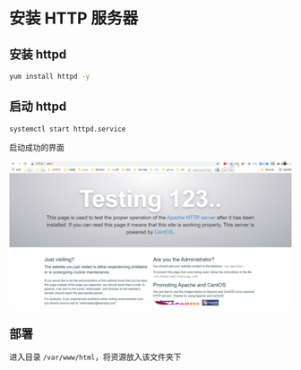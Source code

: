 # 安装 HTTP 服务器

## 安装 httpd

```bash
yum install httpd -y
```

## 启动 httpd

```bash
systemctl start httpd.service
```

启动成功的界面

![](images/安装HTTP服务器-20210402121728.png)

## 部署

进入目录 `/var/www/html`，将资源放入该文件夹下